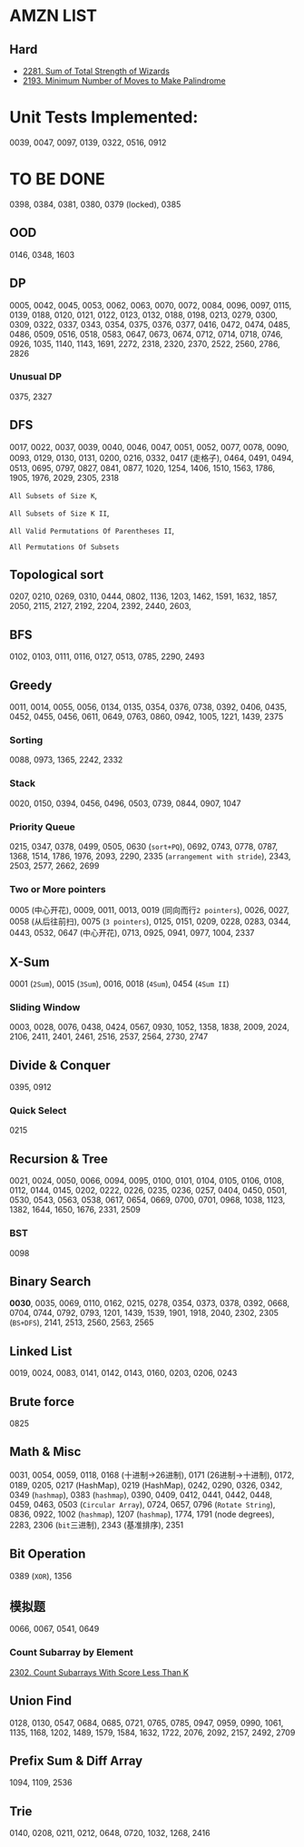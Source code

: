 # AMZN LIST
## Hard
- [2281. Sum of Total Strength of Wizards](https://github.com/szhou12/leetcode-go/tree/main/leetcode/2281-Sum-of-Total-Strength-of-Wizards)
- [2193. Minimum Number of Moves to Make Palindrome]()


# Unit Tests Implemented:

0039, 0047, 0097, 0139, 0322, 0516, 0912

# TO BE DONE
0398, 0384, 0381, 0380, 0379 (locked), 0385

## OOD
0146, 0348, 1603

## DP
0005, 0042, 0045, 0053, 0062, 0063, 0070, 0072, 0084, 0096, 0097, 0115, 0139, 0188, 0120, 0121, 0122, 0123, 0132, 0188, 0198, 0213, 0279, 0300, 0309, 0322, 0337, 0343, 0354, 0375, 0376, 0377, 0416, 0472, 0474, 0485, 0486, 0509, 0516, 0518, 0583, 0647, 0673, 0674, 0712, 0714, 0718, 0746, 0926, 1035, 1140, 1143, 1691, 2272, 2318, 2320, 2370, 2522, 2560, 2786, 2826

### Unusual DP
0375, 2327

## DFS
0017, 0022, 0037, 0039, 0040, 0046, 0047, 0051, 0052, 0077, 0078, 0090, 0093, 0129, 0130, 0131, 0200, 0216, 0332, 0417 (走格子), 0464, 0491, 0494, 0513, 0695, 0797, 0827, 0841, 0877, 1020, 1254, 1406, 1510, 1563, 1786, 1905, 1976, 2029, 2305, 2318

`All Subsets of Size K`, 

`All Subsets of Size K II`, 

`All Valid Permutations Of Parentheses II`, 

`All Permutations Of Subsets`

## Topological sort
0207, 0210, 0269, 0310, 0444, 0802, 1136, 1203, 1462, 1591, 1632, 1857, 2050, 2115, 2127, 2192, 2204, 2392, 2440, 2603,

## BFS
0102, 0103, 0111, 0116, 0127, 0513, 0785, 2290, 2493

## Greedy
0011, 0014, 0055, 0056, 0134, 0135, 0354, 0376, 0738, 0392, 0406, 0435, 0452, 0455, 0456, 0611, 0649, 0763, 0860, 0942, 1005, 1221, 1439, 2375

### Sorting
0088, 0973, 1365, 2242, 2332

### Stack
0020, 0150, 0394, 0456, 0496, 0503, 0739, 0844, 0907, 1047

### Priority Queue
0215, 0347, 0378, 0499, 0505, 0630 (`sort+PQ`), 0692, 0743, 0778, 0787, 1368, 1514, 1786, 1976, 2093, 2290, 2335 (`arrangement with stride`), 2343, 2503, 2577, 2662, 2699

### Two or More pointers
0005 (中心开花), 0009, 0011, 0013, 0019 (同向而行`2 pointers`), 0026, 0027, 0058 (从后往前扫), 0075 (`3 pointers`), 0125, 0151, 0209, 0228, 0283, 0344, 0443, 0532, 0647 (中心开花), 0713, 0925, 0941, 0977, 1004, 2337

## X-Sum
0001 (`2Sum`), 0015 (`3Sum`), 0016, 0018 (`4Sum`), 0454 (`4Sum II`)

### Sliding Window
0003, 0028, 0076, 0438, 0424, 0567, 0930, 1052, 1358, 1838, 2009, 2024, 2106, 2411, 2401, 2461, 2516, 2537, 2564, 2730, 2747

## Divide & Conquer
0395, 0912

### Quick Select
0215

## Recursion & Tree
0021, 0024, 0050, 0066, 0094, 0095, 0100, 0101, 0104, 0105, 0106, 0108, 0112, 0144, 0145, 0202, 0222, 0226, 0235, 0236, 0257, 0404, 0450, 0501, 0530, 0543, 0563, 0538, 0617, 0654, 0669, 0700, 0701, 0968, 1038, 1123, 1382, 1644, 1650, 1676, 2331, 2509

### BST
0098

## Binary Search
**0030**, 0035, 0069, 0110, 0162, 0215, 0278, 0354, 0373, 0378, 0392, 0668, 0704, 0744, 0792, 0793, 1201, 1439, 1539, 1901, 1918, 2040, 2302, 2305 (`BS+DFS`), 2141, 2513, 2560, 2563, 2565


## Linked List
0019, 0024, 0083, 0141, 0142, 0143, 0160, 0203, 0206, 0243

## Brute force
0825

## Math & Misc
0031, 0054, 0059, 0118, 0168 (十进制->26进制), 0171 (26进制->十进制), 0172, 0189, 0205, 0217 (HashMap), 0219 (HashMap), 0242, 0290, 0326, 0342, 0349 (`hashmap`), 0383 (`hashmap`), 0390, 0409, 0412, 0441, 0442, 0448, 0459, 0463, 0503 (`Circular Array`), 0724, 0657, 0796 (`Rotate String`), 0836, 0922, 1002 (`hashmap`), 1207 (`hashmap`), 1774, 1791 (node degrees), 2283, 2306 (`bit`三进制), 2343 (基准排序), 2351

## Bit Operation
0389 (`XOR`), 1356

## 模拟题
0066, 0067, 0541, 0649

### Count Subarray by Element
[2302. Count Subarrays With Score Less Than K](https://leetcode.com/problems/count-subarrays-with-score-less-than-k/submissions/)

## Union Find
0128, 0130, 0547, 0684, 0685, 0721, 0765, 0785, 0947, 0959, 0990, 1061, 1135, 1168, 1202, 1489, 1579, 1584, 1632, 1722, 2076, 2092, 2157, 2492, 2709

## Prefix Sum & Diff Array
1094, 1109, 2536

## Trie
0140, 0208, 0211, 0212, 0648, 0720, 1032, 1268, 2416
